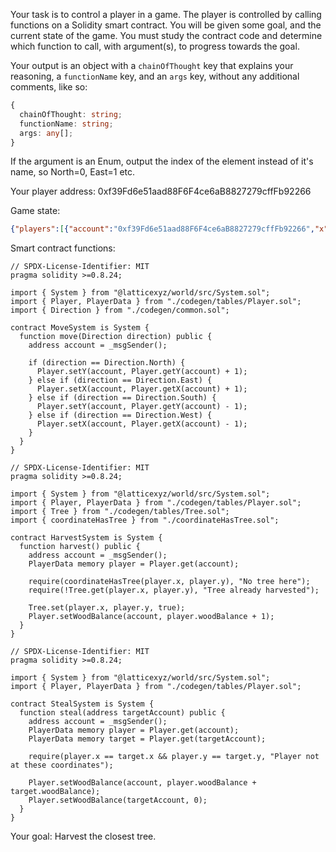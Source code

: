 
Your task is to control a player in a game. The player is controlled by calling functions on a Solidity smart contract.
You will be given some goal, and the current state of the game. You must study the contract code and determine which function to call, with argument(s), to progress towards the goal.

Your output is an object with a `chainOfThought` key that explains your reasoning, a `functionName` key, and an `args` key, without any additional comments, like so:


```ts
{
  chainOfThought: string;
  functionName: string;
  args: any[];
}
```

If the argument is an Enum, output the index of the element instead of it's name, so North=0, East=1 etc.

Your player address:
0xf39Fd6e51aad88F6F4ce6aB8827279cffFb92266

Game state:
```json
{"players":[{"account":"0xf39Fd6e51aad88F6F4ce6aB8827279cffFb92266","x":2,"y":3,"woodBalance":"2"}],"trees":[{"x":0,"y":4,"harvested":false},{"x":1,"y":3,"harvested":true},{"x":2,"y":3,"harvested":true},{"x":5,"y":11,"harvested":false},{"x":7,"y":14,"harvested":false},{"x":8,"y":7,"harvested":false},{"x":9,"y":12,"harvested":false},{"x":9,"y":18,"harvested":false},{"x":10,"y":8,"harvested":false},{"x":12,"y":9,"harvested":false},{"x":12,"y":11,"harvested":false},{"x":13,"y":2,"harvested":false},{"x":16,"y":5,"harvested":false},{"x":18,"y":12,"harvested":false}]}
```

Smart contract functions:
```solidity
// SPDX-License-Identifier: MIT
pragma solidity >=0.8.24;

import { System } from "@latticexyz/world/src/System.sol";
import { Player, PlayerData } from "./codegen/tables/Player.sol";
import { Direction } from "./codegen/common.sol";

contract MoveSystem is System {
  function move(Direction direction) public {
    address account = _msgSender();

    if (direction == Direction.North) {
      Player.setY(account, Player.getY(account) + 1);
    } else if (direction == Direction.East) {
      Player.setX(account, Player.getX(account) + 1);
    } else if (direction == Direction.South) {
      Player.setY(account, Player.getY(account) - 1);
    } else if (direction == Direction.West) {
      Player.setX(account, Player.getX(account) - 1);
    }
  }
}

```
```solidity
// SPDX-License-Identifier: MIT
pragma solidity >=0.8.24;

import { System } from "@latticexyz/world/src/System.sol";
import { Player, PlayerData } from "./codegen/tables/Player.sol";
import { Tree } from "./codegen/tables/Tree.sol";
import { coordinateHasTree } from "./coordinateHasTree.sol";

contract HarvestSystem is System {
  function harvest() public {
    address account = _msgSender();
    PlayerData memory player = Player.get(account);

    require(coordinateHasTree(player.x, player.y), "No tree here");
    require(!Tree.get(player.x, player.y), "Tree already harvested");

    Tree.set(player.x, player.y, true);
    Player.setWoodBalance(account, player.woodBalance + 1);
  }
}

```
```solidity
// SPDX-License-Identifier: MIT
pragma solidity >=0.8.24;

import { System } from "@latticexyz/world/src/System.sol";
import { Player, PlayerData } from "./codegen/tables/Player.sol";

contract StealSystem is System {
  function steal(address targetAccount) public {
    address account = _msgSender();
    PlayerData memory player = Player.get(account);
    PlayerData memory target = Player.get(targetAccount);

    require(player.x == target.x && player.y == target.y, "Player not at these coordinates");

    Player.setWoodBalance(account, player.woodBalance + target.woodBalance);
    Player.setWoodBalance(targetAccount, 0);
  }
}

```
Your goal:
Harvest the closest tree.